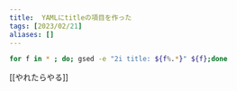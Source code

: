```yaml
---
title:  YAMLにtitleの項目を作った
tags: [2023/02/21]
aliases: []
---
```


```sh
for f in * ; do; gsed -e "2i title: ${f%.*}" ${f};done
```


[[やれたらやる]]